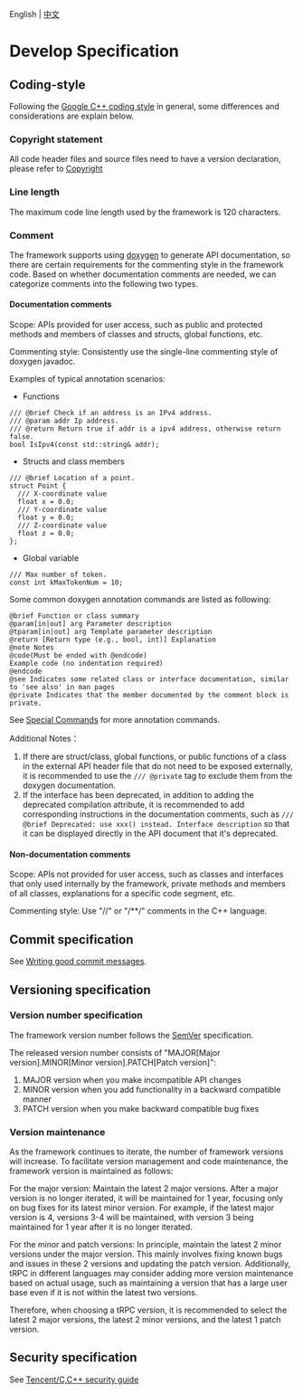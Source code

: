 English | [中文](DEVELOP_SPECIFICATIONS.zh_CN.md)

# Develop Specification

## Coding-style

Following the [Google C++ coding style](https://google.github.io/styleguide/cppguide.html) in general, some differences and considerations are explain below.

### Copyright statement

All code header files and source files need to have a version declaration, please refer to [Copyright](CONTRIBUTING.md#copyright-headers)

### Line length

The maximum code line length used by the framework is 120 characters.

### Comment

The framework supports using [doxygen](https://www.doxygen.nl/) to generate API documentation, so there are certain requirements for the commenting style in the framework code. Based on whether documentation comments are needed, we can categorize comments into the following two types.

#### Documentation comments

Scope: APIs provided for user access, such as public and protected methods and members of classes and structs, global functions, etc.

Commenting style: Consistently use the single-line commenting style of doxygen javadoc.

Examples of typical annotation scenarios:

- Functions

```
/// @brief Check if an address is an IPv4 address.
/// @param addr Ip address.
/// @return Return true if addr is a ipv4 address, otherwise return false.
bool IsIpv4(const std::string& addr);
```

- Structs and class members

```
/// @brief Location of a point.
struct Point {
  /// X-coordinate value
  float x = 0.0;
  /// Y-coordinate value
  float y = 0.0;
  /// Z-coordinate value
  float z = 0.0;
};
```

- Global variable

```
/// Max number of token.
const int kMaxTokenNum = 10; 
```

Some common doxygen annotation commands are listed as following:

```
@brief Function or class summary
@param[in|out] arg Parameter description
@tparam[in|out] arg Template parameter description
@return [Return type (e.g., bool, int)] Explanation
@note Notes
@code(Must be ended with @endcode)
Example code (no indentation required)
@endcode
@see Indicates some related class or interface documentation, similar to 'see also' in man pages
@private Indicates that the member documented by the comment block is private.
```
See [Special Commands](https://www.doxygen.nl/manual/commands.html) for more annotation commands.

Additional Notes：
1. If there are struct/class, global functions, or public functions of a class in the external API header file that do not need to be exposed externally, it is recommended to use the `/// @private` tag to exclude them from the doxygen documentation.
2. If the interface has been deprecated, in addition to adding the deprecated compilation attribute, it is recommended to add corresponding instructions in the documentation comments, such as `/// @brief Deprecated: use xxx() instead. Interface description` so that it can be displayed directly in the API document that it's deprecated.

#### Non-documentation comments
Scope: APIs not provided for user access, such as classes and interfaces that only used internally by the framework, private methods and members of all classes, explanations for a specific code segment, etc.

Commenting style: Use "//" or "/**/" comments in the C++ language.

## Commit specification

See [Writing good commit messages](./CONTRIBUTING.md#writing-good-commit-messages).

## Versioning specification

### Version number specification

The framework version number follows the [SemVer](https://semver.org/) specification.

The released version number consists of "MAJOR[Major version].MINOR[Minor version].PATCH[Patch version]":

1. MAJOR version when you make incompatible API changes
2. MINOR version when you add functionality in a backward compatible manner
3. PATCH version when you make backward compatible bug fixes

### Version maintenance

As the framework continues to iterate, the number of framework versions will increase. To facilitate version management and code maintenance, the framework version is maintained as follows:

For the major version: Maintain the latest 2 major versions. After a major version is no longer iterated, it will be maintained for 1 year, focusing only on bug fixes for its latest minor version.
For example, if the latest major version is 4, versions 3-4 will be maintained, with version 3 being maintained for 1 year after it is no longer iterated.

For the minor and patch versions: In principle, maintain the latest 2 minor versions under the major version. This mainly involves fixing known bugs and issues in these 2 versions and updating the patch version. Additionally, tRPC in different languages may consider adding more version maintenance based on actual usage, such as maintaining a version that has a large user base even if it is not within the latest two versions.

Therefore, when choosing a tRPC version, it is recommended to select the latest 2 major versions, the latest 2 minor versions, and the latest 1 patch version.

## Security specification

See [Tencent/C,C++ security guide](https://github.com/Tencent/secguide/blob/main/C,C++%E5%AE%89%E5%85%A8%E6%8C%87%E5%8D%97.md)